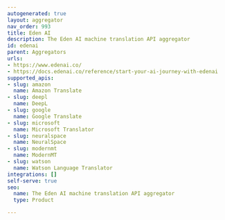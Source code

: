 ```yaml
---
autogenerated: true
layout: aggregator
nav_order: 993
title: Eden AI
description: The Eden AI machine translation API aggregator
id: edenai
parent: Aggregators
urls:
- https://www.edenai.co/
- https://docs.edenai.co/reference/start-your-ai-journey-with-edenai
supported_apis:
- slug: amazon
  name: Amazon Translate
- slug: deepl
  name: DeepL
- slug: google
  name: Google Translate
- slug: microsoft
  name: Microsoft Translator
- slug: neuralspace
  name: NeuralSpace
- slug: modernmt
  name: ModernMT
- slug: watson
  name: Watson Language Translator
integrations: []
self-serve: true
seo:
  name: The Eden AI machine translation API aggregator
  type: Product

---
```


